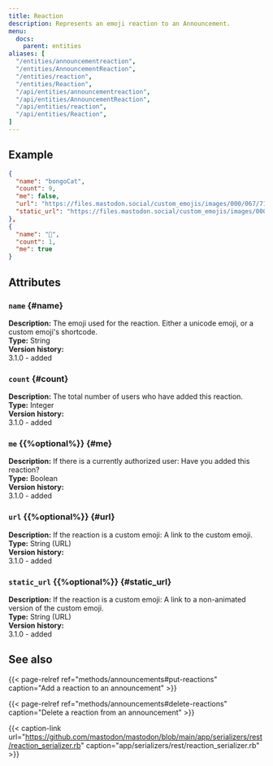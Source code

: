 ```yaml
---
title: Reaction
description: Represents an emoji reaction to an Announcement.
menu:
  docs:
    parent: entities
aliases: [
  "/entities/announcementreaction",
  "/entities/AnnouncementReaction",
  "/entities/reaction",
  "/entities/Reaction",
  "/api/entities/announcementreaction",
  "/api/entities/AnnouncementReaction",
  "/api/entities/reaction",
  "/api/entities/Reaction",
]
---
```


## Example

```json
{
  "name": "bongoCat",
  "count": 9,
  "me": false,
  "url": "https://files.mastodon.social/custom_emojis/images/000/067/715/original/fdba57dff7576d53.png",
  "static_url": "https://files.mastodon.social/custom_emojis/images/000/067/715/static/fdba57dff7576d53.png"
},
{
  "name": "🤔",
  "count": 1,
  "me": true
}
```

## Attributes

### `name` {#name}

**Description:** The emoji used for the reaction. Either a unicode emoji, or a custom emoji's shortcode.\
**Type:** String\
**Version history:**\
3.1.0 - added

### `count` {#count}

**Description:** The total number of users who have added this reaction.\
**Type:** Integer\
**Version history:**\
3.1.0 - added

### `me` {{%optional%}} {#me}

**Description:** If there is a currently authorized user: Have you added this reaction?\
**Type:** Boolean\
**Version history:**\
3.1.0 - added

### `url` {{%optional%}} {#url}

**Description:** If the reaction is a custom emoji: A link to the custom emoji.\
**Type:** String (URL)\
**Version history:**\
3.1.0 - added

### `static_url` {{%optional%}} {#static_url}

**Description:** If the reaction is a custom emoji: A link to a non-animated version of the custom emoji.\
**Type:** String (URL)\
**Version history:**\
3.1.0 - added

## See also

{{< page-relref ref="methods/announcements#put-reactions" caption="Add a reaction to an announcement" >}}

{{< page-relref ref="methods/announcements#delete-reactions" caption="Delete a reaction from an announcement" >}}

{{< caption-link url="https://github.com/mastodon/mastodon/blob/main/app/serializers/rest/reaction_serializer.rb" caption="app/serializers/rest/reaction_serializer.rb" >}}